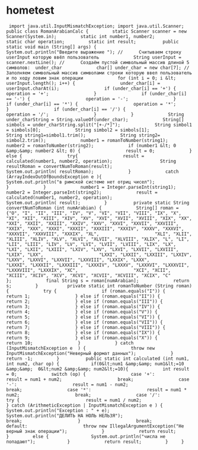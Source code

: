 # hometest
     import java.util.InputMismatchException; import java.util.Scanner;       public class RomanArabianCalc {         static Scanner scanner = new Scanner(System.in);         static int number1, number2;         static char operation;         static int result;          public static void main (String[] args) {              System.out.println("Введите выражение "); //      Считываем строку userInput которую ввёл пользователь             String userInput = scanner.nextLine(); //      Создаём пустой символьный массив длиной 5 символов:  under_char             char[] under_char = new char[7]; //      Заполняем символьный массив символами строки которую ввел пользователь и по ходу ловим знак операции             for (int i = 0; i &lt; userInput.length(); i++) {                 under_char[i] = userInput.charAt(i);                 if (under_char[i] == '+') {                     operation = '+';                 }                 if (under_char[i] == '-') {                     operation = '-';                 }                 if (under_char[i] == '*') {                     operation = '*';                 }                 if (under_char[i] == '/') {                     operation = '/';                 }             }             String under_charString = String.valueOf(under_char);             String[] simbols = under_charString.split("[+-/*]");             String simbol1 = simbols[0];             String simbol2 = simbols[1];             String string1=simbol1.trim();             String string2= simbol2.trim();             number1 = romanToNumber(string1);             number2 = romanToNumber(string2);             if (number1 &lt; 0 &amp;&amp; number2 &lt; 0) {                 result = 0;             } else {                 try{                 result = calculated(number1, number2, operation);                  String resultRoman = convertNumToRoman(result);                 System.out.println( resultRoman);             }             catch (ArrayIndexOutOfBoundsException e ){                 System.out.println("в римской системе нет отриц чисел");                 }             }             number1 = Integer.parseInt(string1);             number2 = Integer.parseInt(string2);             result = calculated(number1, number2, operation);              System.out.println( result);         }          private static String convertNumToRoman (int numArabian) {             String[] roman = {"O", "I", "II", "III", "IV", "V", "VI", "VII", "VIII", "IX", "X", "XI", "XII", "XIII", "XIV", "XV", "XVI", "XVII", "XVIII", "XIX", "XX",                     "XXI", "XXII", "XXIII", "XXIV", "XXV", "XXVI", "XXVII", "XXVIII", "XXIX", "XXX", "XXXI", "XXXII", "XXXIII", "XXXIV", "XXXV", "XXXVI", "XXXVII", "XXXVIII", "XXXIX", "XL",                     "XLI", "XLII", "XLIII", "XLIV", "XLV", "XLVI", "XLVII", "XLVIII", "XLIX", "L", "LI", "LII", "LIII", "LIV", "LV", "LVI", "LVII", "LVIII", "LIX", "LX",                     "LXI", "LXII", "LXIII", "LXIV", "LXV", "LXVI", "LXVII", "LXVIII", "LXIX", "LXX",                     "LXXI", "LXXII", "LXXIII", "LXXIV", "LXXV", "LXXVI", "LXXVII", "LXXVIII", "LXXIX", "LXXX",                     "LXXXI", "LXXXII", "LXXXIII", "LXXXIV", "LXXXV", "LXXXVI", "LXXXVII", "LXXXVIII", "LXXXIX", "XC",                     "XCI", "XCII", "XCIII", "XCIV", "XCV", "XCVI", "XCVII", "XCVIII", "XCIX", "C"             };             final String s = roman[numArabian];             return s;         }           private static int romanToNumber (String roman) {             try {                 if (roman.equals("I")) {                     return 1;                 } else if (roman.equals("II")) {                     return 2;                 } else if (roman.equals("III")) {                     return 3;                 } else if (roman.equals("IV")) {                     return 4;                 } else if (roman.equals("V")) {                     return 5;                 } else if (roman.equals("VI")) {                     return 6;                 } else if (roman.equals("VII")) {                     return 7;                 } else if (roman.equals("VIII")) {                     return 8;                 } else if (roman.equals("IX")) {                     return 9;                 } else if (roman.equals("X")) {                     return 10;                 }             } catch (InputMismatchException e  ) {                 throw new InputMismatchException("Неверный формат данных");             }             return -1;         }          public static int calculated (int num1, int num2, char op) {            if(0&lt;num1 &amp;&amp; num1&lt;=10 &amp;&amp;  0&lt;num2 &amp;&amp; num2&lt;=10){             int result = 0;             switch (op) {                 case '+':                     result = num1 + num2;                     break;                 case '-':                     result = num1 - num2;                     break;                 case '*':                     result = num1 * num2;                     break;                 case '/':                     try {                         result = num1 / num2;                     } catch (ArithmeticException | InputMismatchException e ) {                         System.out.println("Exception : " + e);                         System.out.println("ДЕЛИТЬ НА НОЛЬ НЕЛЬЗЯ");                          break;                     }                     break;                 default:                     throw new IllegalArgumentException("Не верный знак операции");             }             return result;         }         else {                System.out.println("числа не попадают");            }             return result;         }     }
